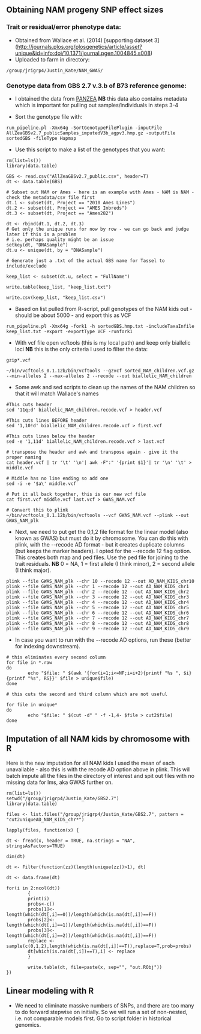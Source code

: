 ## Obtaining NAM progeny SNP effect sizes

### Trait or residual/error phenotype data:

- Obtained from Wallace et al. (2014) [supporting dataset 3] (http://journals.plos.org/plosgenetics/article/asset?unique&id=info:doi/10.1371/journal.pgen.1004845.s008)
- Uploaded to farm in directory:
```
/group/jrigrp4/Justin_Kate/NAM_GWAS/
```

### Genotype data from GBS 2.7 v.3.b of B73 reference genome:
-  I obtained the data from [PANZEA](http://mirrors.iplantcollaborative.org/browse/iplant/home/shared/panzea/genotypes/GBS/v27/AllZeaGBSv2.7_publicSamples_imputedV3b_agpv3.hmp.gz) **NB** this data also contains metadata which is important for pulling out samples/individuals in steps 3-4 

- Sort the genotype file with:

```
run_pipeline.pl -Xmx64g -SortGenotypeFilePlugin -inputFile AllZeaGBSv2.7_publicSamples_imputedV3b_agpv3.hmp.gz -outputFile sortedGBS -fileType Hapmap
```

- Use this script to make a list of the genotypes that you want:
```
rm(list=ls())
library(data.table)

GBS <- read.csv("AllZeaGBSv2.7_public.csv", header=T)
dt <- data.table(GBS)

# Subset out NAM or Ames - here is an example with Ames - NAM is NAM - check the metadata/csv file first
dt.1 <- subset(dt, Project == "2010 Ames Lines")
dt.2 <- subset(dt, Project == "AMES Inbreds")
dt.3 <- subset(dt, Project == "Ames282")

dt <- rbind(dt.1, dt.2, dt.3)
# Get only the unique runs for now by row - we can go back and judge later if this is a problem
# i.e. perhaps quality might be an issue
setkey(dt, "DNASample")
dt.u <- unique(dt, by = "DNASample")

# Generate just a .txt of the actual GBS name for Tassel to include/exclude

keep_list <- subset(dt.u, select = "FullName")

write.table(keep_list, "keep_list.txt")

write.csv(keep_list, "keep_list.csv")
```


- Based on list pulled from R-script, pull genotypes of the NAM kids out - should be about 5000 - and export this as VCF
```
run_pipeline.pl -Xmx64g -fork1 -h sortedGBS.hmp.txt -includeTaxaInfile keep_list.txt -export -exportType VCF -runfork1

```

- With vcf file open vcftools (this is my local path) and keep only biallelic loci **NB** this is the only criteria I used to filter the data:

```
gzip*.vcf

~/bin/vcftools_0.1.12b/bin/vcftools --gzvcf sorted_NAM_children.vcf.gz --min-alleles 2 --max-alleles 2 --recode --out biallelic_NAM_children
```
- Some awk and sed scripts to clean up the names of the NAM children so that it will match Wallace's names

```
#This cuts header
sed '11q;d' biallelic_NAM_children.recode.vcf > header.vcf

#This cuts lines BEFORE header
sed '1,10!d' biallelic_NAM_children.recode.vcf > first.vcf

#This cuts lines below the header
sed -e '1,11d' biallelic_NAM_children.recode.vcf > last.vcf

# transpose the header and awk and transpose again - give it the proper naming
cat header.vcf | tr '\t' '\n'| awk -F":" '{print $1}'| tr '\n' '\t' > middle.vcf

# Middle has no line ending so add one
sed -i -e '$a\' middle.vcf

# Put it all back together, this is our new vcf file
cat first.vcf middle.vcf last.vcf > GWAS_NAM.vcf

# Convert this to plink
~/bin/vcftools_0.1.12b/bin/vcftools --vcf GWAS_NAM.vcf --plink --out GWAS_NAM_plk

```
- Next, we need to put get the 0,1,2 file format for the linear model (also known as GWAS) but must do it by chromosome. You can do this with plink, with the --recode AD format - but it creates duplicate columns (but keeps the marker headers). I opted for the --recode 12 flag option. This creates both map and ped files. Use the ped file for joining to the trait residuals. **NB** 0 = NA, 1 = first allele (I think minor), 2 = second allele (I think major).

```
plink --file GWAS_NAM_plk --chr 10 --recode 12 --out AD_NAM_KIDS_chr10
plink --file GWAS_NAM_plk --chr 1 --recode 12 --out AD_NAM_KIDS_chr1
plink --file GWAS_NAM_plk --chr 2 --recode 12 --out AD_NAM_KIDS_chr2
plink --file GWAS_NAM_plk --chr 3 --recode 12 --out AD_NAM_KIDS_chr3
plink --file GWAS_NAM_plk --chr 4 --recode 12 --out AD_NAM_KIDS_chr4
plink --file GWAS_NAM_plk --chr 5 --recode 12 --out AD_NAM_KIDS_chr5
plink --file GWAS_NAM_plk --chr 6 --recode 12 --out AD_NAM_KIDS_chr6
plink --file GWAS_NAM_plk --chr 7 --recode 12 --out AD_NAM_KIDS_chr7
plink --file GWAS_NAM_plk --chr 8 --recode 12 --out AD_NAM_KIDS_chr8
plink --file GWAS_NAM_plk --chr 9 --recode 12 --out AD_NAM_KIDS_chr9
```

- In case you want to run with the --recode AD options, run these (better for indexing downstream). 
```
# this eliminates every second column
for file in *.raw
do
        echo "$file: " $(awk '{for(i=1;i<=NF;i=i+2){printf "%s ", $i}{printf "%s", RS}}' $file > unique$file)
done

# this cuts the second and third column which are not useful

for file in unique*
do
        echo "$file: " $(cut -d" " -f -1,4- $file > cut2$file)
done

```

## Imputation of all NAM kids by chromosome with R
Here is the new imputation for all NAM kids I used the mean of each unavailable - also this is with the recode AD option above in plink. This will batch impute all the files in the directory of interest and spit out files with no missing data for lms, aka GWAS further on.
```
rm(list=ls())
setwd("/group/jrigrp4/Justin_Kate/GBS2.7")
library(data.table)

files <- list.files("/group/jrigrp4/Justin_Kate/GBS2.7", pattern = "cut2uniqueAD_NAM_KIDS_chr*")

lapply(files, function(x) {

dt <- fread(x, header = TRUE, na.strings = "NA", stringsAsFactors=TRUE)

dim(dt)

dt <- Filter(function(zz)(length(unique(zz))>1), dt)

dt <- data.frame(dt)

for(i in 2:ncol(dt))
        {
        print(i)
        probs<-c()
        probs[1]<-length(which(dt[,i]==0))/length(which(is.na(dt[,i])==F))
        probs[2]<-length(which(dt[,i]==1))/length(which(is.na(dt[,i])==F))
        probs[3]<-length(which(dt[,i]==2))/length(which(is.na(dt[,i])==F))
        replace <- sample(c(0,1,2),length(which(is.na(dt[,i])==T)),replace=T,prob=probs)
        dt[which(is.na(dt[,i])==T),i] <- replace
        }

        write.table(dt, file=paste(x, sep="", "out.RObj"))
})
```

## Linear modeling with R

- We need to eliminate massive numbers of SNPs, and there are too many to do forward stepwise on initially. So we will run a set of non-nested, i.e. not comparable models first. Go to script folder in historical genomics.











